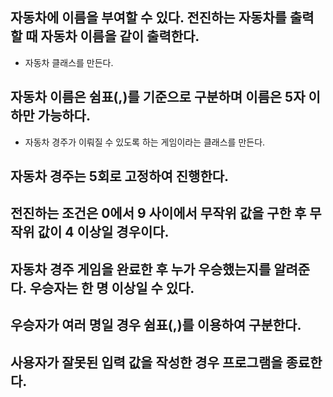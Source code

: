 ## 자동차에 이름을 부여할 수 있다. 전진하는 자동차를 출력할 때 자동차 이름을 같이 출력한다.

- 자동차 클래스를 만든다.

## 자동차 이름은 쉼표(,)를 기준으로 구분하며 이름은 5자 이하만 가능하다.

- 자동차 경주가 이뤄질 수 있도록 하는 게임이라는 클래스를 만든다.

## 자동차 경주는 5회로 고정하여 진행한다.

## 전진하는 조건은 0에서 9 사이에서 무작위 값을 구한 후 무작위 값이 4 이상일 경우이다.

## 자동차 경주 게임을 완료한 후 누가 우승했는지를 알려준다. 우승자는 한 명 이상일 수 있다.

## 우승자가 여러 명일 경우 쉼표(,)를 이용하여 구분한다.

## 사용자가 잘못된 입력 값을 작성한 경우 프로그램을 종료한다.
